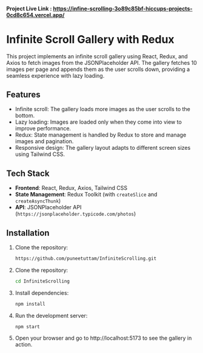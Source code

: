 
#### Project Live Link : https://infine-scrolling-3o89c85bf-hiccups-projects-0cd8c654.vercel.app/

# Infinite Scroll Gallery with Redux

This project implements an infinite scroll gallery using React, Redux, and Axios to fetch images from the JSONPlaceholder API. The gallery fetches 10 images per page and appends them as the user scrolls down, providing a seamless experience with lazy loading.



## Features

- Infinite scroll: The gallery loads more images as the user scrolls to the bottom.
- Lazy loading: Images are loaded only when they come into view to improve performance.
- Redux: State management is handled by Redux to store and manage images and pagination.
- Responsive design: The gallery layout adapts to different screen sizes using Tailwind CSS.

## Tech Stack

- **Frontend**: React, Redux, Axios, Tailwind CSS
- **State Management**: Redux Toolkit (with `createSlice` and `createAsyncThunk`)
- **API**: JSONPlaceholder API (`https://jsonplaceholder.typicode.com/photos`)

## Installation

1. Clone the repository:

   ```bash
   https://github.com/puneetuttam/InfiniteScrolling.git

2. Clone the repository:

   ```bash
   cd InfiniteScrolling

3. Install dependencies:

   ```bash
   npm install

4. Run the development server:

   ```bash
   npm start

5. Open your browser and go to http://localhost:5173 to see the gallery in action.